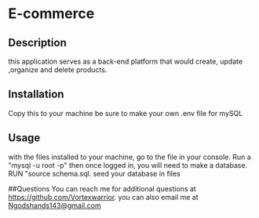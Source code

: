 # E-commerce

## Description 
this application serves as a back-end platform that would create, update ,organize and delete products.

## Installation 
Copy this to your machine be sure to make your own .env file for mySQL

## Usage 
with the files installed to your machine, go to the file in your console. Run a "mysql -u root -p" then once logged in, you will need to make a database. RUN "source schema.sql. seed your database in files 

##Questions 
You can reach me for additional questions at https://github.com/Vortexwarrior. you can also email me at Ngodshands143@gmail.com
